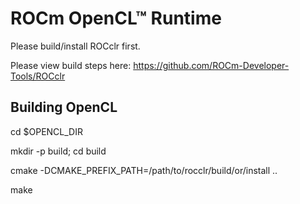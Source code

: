 # ROCm OpenCL™ Runtime

Please build/install ROCclr first.

  Please view build steps here:
  https://github.com/ROCm-Developer-Tools/ROCclr

## Building OpenCL

cd $OPENCL_DIR

mkdir -p build; cd build

cmake -DCMAKE_PREFIX_PATH=/path/to/rocclr/build/or/install ..

make


